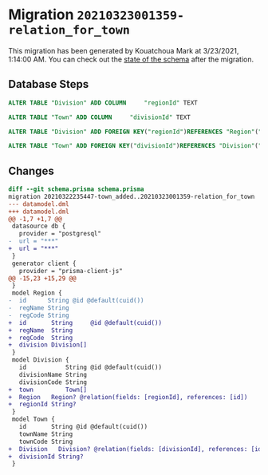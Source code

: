 # Migration `20210323001359-relation_for_town`

This migration has been generated by Kouatchoua Mark at 3/23/2021, 1:14:00 AM.
You can check out the [state of the schema](./schema.prisma) after the migration.

## Database Steps

```sql
ALTER TABLE "Division" ADD COLUMN     "regionId" TEXT

ALTER TABLE "Town" ADD COLUMN     "divisionId" TEXT

ALTER TABLE "Division" ADD FOREIGN KEY("regionId")REFERENCES "Region"("id") ON DELETE SET NULL ON UPDATE CASCADE

ALTER TABLE "Town" ADD FOREIGN KEY("divisionId")REFERENCES "Division"("id") ON DELETE SET NULL ON UPDATE CASCADE
```

## Changes

```diff
diff --git schema.prisma schema.prisma
migration 20210322235447-town_added..20210323001359-relation_for_town
--- datamodel.dml
+++ datamodel.dml
@@ -1,7 +1,7 @@
 datasource db {
   provider = "postgresql"
-  url = "***"
+  url = "***"
 }
 generator client {
   provider = "prisma-client-js"
@@ -15,23 +15,29 @@
 }
 model Region {
-  id      String @id @default(cuid())
-  regName String
-  regCode String
+  id       String     @id @default(cuid())
+  regName  String
+  regCode  String
+  division Division[]
 }
 model Division {
   id           String @id @default(cuid())
   divisionName String
   divisionCode String
+  town         Town[]
+  Region   Region? @relation(fields: [regionId], references: [id])
+  regionId String?
 }
 model Town {
   id       String @id @default(cuid())
   townName String
   townCode String
+  Division   Division? @relation(fields: [divisionId], references: [id])
+  divisionId String?
 }
```


